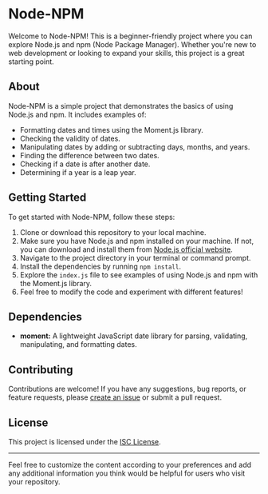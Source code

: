# Node-NPM

Welcome to Node-NPM! This is a beginner-friendly project where you can explore Node.js and npm (Node Package Manager). Whether you're new to web development or looking to expand your skills, this project is a great starting point.

## About

Node-NPM is a simple project that demonstrates the basics of using Node.js and npm. It includes examples of:

- Formatting dates and times using the Moment.js library.
- Checking the validity of dates.
- Manipulating dates by adding or subtracting days, months, and years.
- Finding the difference between two dates.
- Checking if a date is after another date.
- Determining if a year is a leap year. 

## Getting Started

To get started with Node-NPM, follow these steps:

1. Clone or download this repository to your local machine.
2. Make sure you have Node.js and npm installed on your machine. If not, you can download and install them from [Node.js official website](https://nodejs.org/).
3. Navigate to the project directory in your terminal or command prompt.
4. Install the dependencies by running `npm install`.
5. Explore the `index.js` file to see examples of using Node.js and npm with the Moment.js library.
6. Feel free to modify the code and experiment with different features!

## Dependencies

- **moment:** A lightweight JavaScript date library for parsing, validating, manipulating, and formatting dates.

## Contributing

Contributions are welcome! If you have any suggestions, bug reports, or feature requests, please [create an issue](https://github.com/yatharth1cr/Node-NPM/issues) or submit a pull request.

## License

This project is licensed under the [ISC License](LICENSE).

--- 

Feel free to customize the content according to your preferences and add any additional information you think would be helpful for users who visit your repository.
